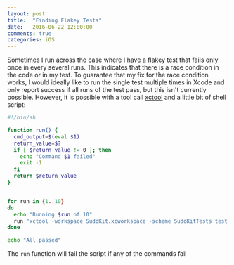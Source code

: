 ```yaml
---
layout: post
title:  "Finding Flakey Tests"
date:   2016-06-22 12:00:00
comments: true
categories: iOS
---
```


Sometimes I run across the case where I have a flakey test that fails only once in every several runs. This indicates that there is a race condition in the code or in my test. To guarantee that my fix for the race condition works, I would ideally like to run the single test multiple times in Xcode and only report success if all runs of the test pass, but this isn't currently possible. However, it is possible with a tool call [xctool][xctool-link] and a little bit of shell script:

```bash
#!/bin/sh

function run() {
  cmd_output=$(eval $1)
  return_value=$?
  if [ $return_value != 0 ]; then
    echo "Command $1 failed"
    exit -1
  fi
  return $return_value
}


for run in {1..10}
do
  echo "Running $run of 10"
  run "xctool -workspace SudoKit.xcworkspace -scheme SudoKitTests test -only SudoKitTests:StateMachineTests/test_StateMachineContainer_releasesUnusedStateMachines"
done

echo "All passed"

```

The `run` function will fail the script if any of the commands fail

[xctool-link]: https://github.com/facebook/xctool

